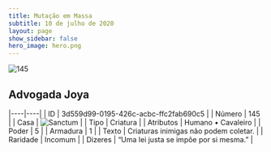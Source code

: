 ```yaml
---
title: Mutação em Massa
subtitle: 10 de julho de 2020
layout: page
show_sidebar: false
hero_image: hero.png
---
```


![145](https://cdn.keyforgegame.com/media/card_front/pt/479_145_C9HX4FCR88XJ_pt.png)

## Advogada Joya

|----|----|
| ID | 3d559d99-0195-426c-acbc-ffc2fab690c5 |
| Número | 145 |
| Casa | ![Sanctum](https://archonarcana.com/images/thumb/c/c7/Sanctum.png/22px-Sanctum.png "Santuário") |
| Tipo | Criatura |
| Atributos | Humano • Cavaleiro |
| Poder | 5 |
| Armadura | 1 |
| Texto | Criaturas inimigas não podem coletar. |
| Raridade | Incomum |
| Dizeres | “Uma lei justa se impõe por si mesma.” |
